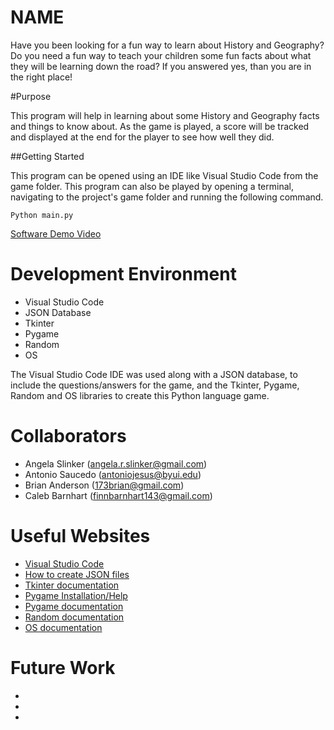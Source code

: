 # NAME

Have you been looking for a fun way to learn about History and Geography? Do you need a fun way to teach your children some fun facts about what they will be learning down the road? If you answered yes, than you are in the right place!

#Purpose

This program will help in learning about some History and Geography facts and things to know about. As the game is played, a score will be tracked and displayed at the end for the player to see how well they did.

##Getting Started

This program can be opened using an IDE like Visual Studio Code from the game folder. This program can also be played by opening a terminal, navigating to the project's game folder and running the following command.

```
Python main.py
```

[Software Demo Video](#)

# Development Environment

* Visual Studio Code
* JSON Database
* Tkinter
* Pygame
* Random
* OS

The Visual Studio Code IDE was used along with a JSON database, to include the questions/answers for the game, and the Tkinter, Pygame, Random and OS libraries to create this Python language game.

# Collaborators

* Angela Slinker (angela.r.slinker@gmail.com)
* Antonio Saucedo (antoniojesus@byui.edu)
* Brian Anderson (173brian@gmail.com)
* Caleb Barnhart (finnbarnhart143@gmail.com)

# Useful Websites

* [Visual Studio Code](https://code.visualstudio.com/)
* [How to create JSON files](https://codebeautify.org/blog/how-to-create-json-file/)
* [Tkinter documentation](https://docs.python.org/3/library/tkinter.html)
* [Pygame Installation/Help](https://bobbyhadz.com/blog/python-no-module-named-pygame)
* [Pygame documentation](https://www.pygame.org/docs/ref/mixer.html)
* [Random documentation](https://docs.python.org/3/library/random.html)
* [OS documentation](https://docs.python.org/3/library/os.html)

# Future Work

* 
* 
* 